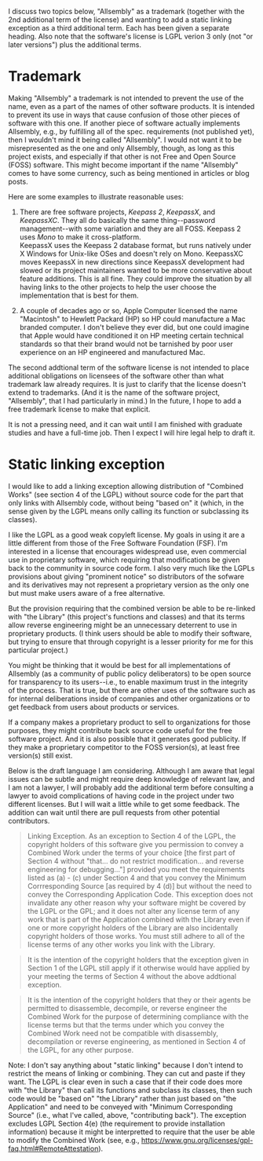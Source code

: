 I discuss two topics below, "Allsembly" as a trademark (together with the 2nd
additional term of the license) and wanting to add a static linking exception
as a third additional term.  Each has been given a separate heading.  Also
note that the software's license is LGPL verion 3 only (not "or later versions")
plus the additional terms.

# Trademark

Making "Allsembly" a trademark is not intended to prevent the use of the
name, even as a part of the names of other software products.  It is intended
to prevent its use in ways that cause confusion of those other pieces of 
software with this one.  If another piece of software actually implements
Allsembly, e.g., by fulfilling all of the spec. requirements (not published
yet), then I wouldn't mind it being called "Allsembly".  I would not want it
to be misrepresented as the one and only Allsembly, though, as long as this
project exists, and especially if that other is not Free and Open Source (FOSS)
software.  This might become important if the name "Allsembly" comes to have
some currency, such as being mentioned in articles or blog posts. 

Here are some examples to illustrate reasonable uses:

1) There are free software projects, _Keepass 2_, _KeepassX_, and _KeepassXC_.
They all do basically the same thing--password management--with some variation 
and they are all FOSS.  Keepass 2 uses _Mono_ to make it cross-platform.  
KeepassX uses the Keepass 2  database format, but runs natively under X Windows
for Unix-like OSes and doesn't rely on Mono.  KeepassXC moves KeepassX in new
directions since KeepassX development had slowed or its project maintainers 
wanted to be more conservative about feature additions.  This is all fine.
They could improve the situation by all having links to the other projects to
help the user choose the implementation that is best for them.

2) A couple of decades ago or so, Apple Computer licensed the name "Macintosh"
to Hewlett Packard (HP) so HP could manufacture a Mac branded computer.  I 
don't believe they ever did, but one could imagine that Apple would have 
conditioned it on HP meeting certain technical standards so that their brand
would not be tarnished by poor user experience on an HP engineered and
manufactured Mac.

The second addtional term of the software license is not intended to place
additional obligations on licensees of the software other than what trademark
law already requires.  It is just to clarify that the license doesn't extend
to trademarks.  (And it is the name of the software project, "Allsembly",
that I had particularly in mind.)
In the future, I hope to add a free trademark license to make that explicit.

It is not a pressing need, and it can wait until I am finished with
graduate studies and have a full-time job.  Then I expect I will hire legal
help to draft it.

# Static linking exception

I would like to add a linking exception allowing distribution of "Combined
Works" (see section 4 of the LGPL) without source code for the part that only
links with Allsembly code, without being "based on" it (which, in the sense
given by the LGPL means onlly calling its function or subclassing its classes).

I like the LGPL as a good weak copyleft license.  My goals in using it are
a little different from those of the Free Software Foundation (FSF).  I'm 
interested in a license that encourages widespread use, even commercial use
in proprietary software, which requiring that modifications be given back to
the community in source code form.  I also very much like the LGPLs provisions
about giving "prominent notice" so distributors of the sofware and its
derivatives may not represent a proprietary version as the only one but must
make users aware of a free alternative.

But the provision requiring that the combined version be able to be re-linked
with "the Library" (this project's functions and classes) and that its terms
allow reverse engineering might be an unnecessary deterrent to
use in proprietary products.  (I think users should be able to modify 
their software, but trying to ensure that through copyright is a lesser 
priority for me for this particular project.)

You might be thinking that it would be best for all implementations of 
Allsembly (as a community of public policy deliberators) to be open source
for transparency to its users--i.e., to enable maximum trust in the integrity
of the process.  That is true, but there are other uses of the software such
as for internal deliberations inside of companies and other organizations or
to get feedback from users about products or services.

If a company makes a proprietary product to sell to organizations for those
purposes, they might contribute back source code useful for the free software
project.  And it is also possible that it generates good publicity.  If they
make a proprietary competitor to the FOSS version(s), at least free version(s)
still exist.

Below is the draft language I am considering.  Although I am aware that legal
issues can be subtle and might require deep knowledge of relevant law, and I
am not a lawyer, I will probably add the additional term before consulting
a lawyer to avoid complications of having code in the project under two 
different licenses.  But I will wait a little while to get some feedback.
The addition can wait until there are pull requests from
other potential contributors.

> Linking Exception.  As an exception to Section 4 of the LGPL, the copyright holders of this software give you permission to convey a Combined Work under the terms of your choice [the first part of Section 4 without "that... do not restrict modification... and reverse engineering for debugging..."] provided you meet the requirements listed as (a) - (c) under Section 4 and that you convey the Minimum Corrresponding Source [as required by 4 (d)] but without the need to convey the Corresponding Application Code.  This exception does not invalidate any other reason why your software might be covered by the LGPL or the GPL; and it does not alter any license term of any work that is part of the Application combined with the Library even if one or more copyright holders of the Library are also incidentally copyright holders of those works.  You must still adhere to all of the license terms of any other works you link with the Library.

> It is the intention of the copyright holders that the exception given in Section 1 of the LGPL still apply if it otherwise would have applied by your meeting the terms of Section 4 without the above addtional exception.

> It is the intention of the copyright holders that they or their agents be permitted to disassemble, decompile, or reverse engineer the Combined Work for the purpose of determining compliance with the license terms but that the terms under which you convey the Combined Work need not be compatible with disassembly, decompilation or reverse engineering, as mentioned in Section 4 of the LGPL, for any other purpose.

Note:  I don't say anything about "static linking" because I don't intend to 
restrict the means of linking or combining.  They can cut and paste if they 
want. The LGPL is clear even in such a case that if their code does more with 
"the Library" than call its functions and subclass its classes, then such code
would be "based on" "the Library" rather than just based on "the Application" 
and need to be conveyed with "Minimum Corresponding Source" (i.e., what I've 
called, above, "contributing back").  The exception excludes LGPL Section 4(e)
(the requirement to provide installation information) because it might be interpretted to require that the user be able to modify the Combined Work (see, e.g.,
https://www.gnu.org/licenses/gpl-faq.html#RemoteAttestation).
